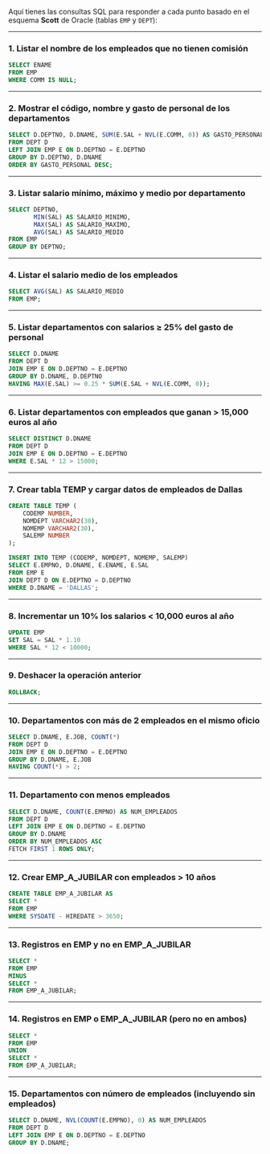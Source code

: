 Aquí tienes las consultas SQL para responder a cada punto basado en el esquema **Scott** de Oracle (tablas `EMP` y `DEPT`):

---

### 1. Listar el nombre de los empleados que no tienen comisión
```sql
SELECT ENAME 
FROM EMP 
WHERE COMM IS NULL;
```

---

### 2. Mostrar el código, nombre y gasto de personal de los departamentos
```sql
SELECT D.DEPTNO, D.DNAME, SUM(E.SAL + NVL(E.COMM, 0)) AS GASTO_PERSONAL
FROM DEPT D
LEFT JOIN EMP E ON D.DEPTNO = E.DEPTNO
GROUP BY D.DEPTNO, D.DNAME
ORDER BY GASTO_PERSONAL DESC;
```

---

### 3. Listar salario mínimo, máximo y medio por departamento
```sql
SELECT DEPTNO, 
       MIN(SAL) AS SALARIO_MINIMO, 
       MAX(SAL) AS SALARIO_MAXIMO, 
       AVG(SAL) AS SALARIO_MEDIO
FROM EMP
GROUP BY DEPTNO;
```

---

### 4. Listar el salario medio de los empleados
```sql
SELECT AVG(SAL) AS SALARIO_MEDIO
FROM EMP;
```

---

### 5. Listar departamentos con salarios ≥ 25% del gasto de personal
```sql
SELECT D.DNAME
FROM DEPT D
JOIN EMP E ON D.DEPTNO = E.DEPTNO
GROUP BY D.DNAME, D.DEPTNO
HAVING MAX(E.SAL) >= 0.25 * SUM(E.SAL + NVL(E.COMM, 0));
```

---

### 6. Listar departamentos con empleados que ganan > 15,000 euros al año
```sql
SELECT DISTINCT D.DNAME
FROM DEPT D
JOIN EMP E ON D.DEPTNO = E.DEPTNO
WHERE E.SAL * 12 > 15000;
```

---

### 7. Crear tabla TEMP y cargar datos de empleados de Dallas
```sql
CREATE TABLE TEMP (
    CODEMP NUMBER, 
    NOMDEPT VARCHAR2(30), 
    NOMEMP VARCHAR2(30), 
    SALEMP NUMBER
);

INSERT INTO TEMP (CODEMP, NOMDEPT, NOMEMP, SALEMP)
SELECT E.EMPNO, D.DNAME, E.ENAME, E.SAL
FROM EMP E
JOIN DEPT D ON E.DEPTNO = D.DEPTNO
WHERE D.DNAME = 'DALLAS';
```

---

### 8. Incrementar un 10% los salarios < 10,000 euros al año
```sql
UPDATE EMP
SET SAL = SAL * 1.10
WHERE SAL * 12 < 10000;
```

---

### 9. Deshacer la operación anterior
```sql
ROLLBACK;
```

---

### 10. Departamentos con más de 2 empleados en el mismo oficio
```sql
SELECT D.DNAME, E.JOB, COUNT(*)
FROM DEPT D
JOIN EMP E ON D.DEPTNO = E.DEPTNO
GROUP BY D.DNAME, E.JOB
HAVING COUNT(*) > 2;
```

---

### 11. Departamento con menos empleados
```sql
SELECT D.DNAME, COUNT(E.EMPNO) AS NUM_EMPLEADOS
FROM DEPT D
LEFT JOIN EMP E ON D.DEPTNO = E.DEPTNO
GROUP BY D.DNAME
ORDER BY NUM_EMPLEADOS ASC
FETCH FIRST 1 ROWS ONLY;
```

---

### 12. Crear EMP_A_JUBILAR con empleados > 10 años
```sql
CREATE TABLE EMP_A_JUBILAR AS
SELECT *
FROM EMP
WHERE SYSDATE - HIREDATE > 3650;
```

---

### 13. Registros en EMP y no en EMP_A_JUBILAR
```sql
SELECT * 
FROM EMP
MINUS
SELECT * 
FROM EMP_A_JUBILAR;
```

---

### 14. Registros en EMP o EMP_A_JUBILAR (pero no en ambos)
```sql
SELECT * 
FROM EMP
UNION
SELECT * 
FROM EMP_A_JUBILAR;
```

---

### 15. Departamentos con número de empleados (incluyendo sin empleados)
```sql
SELECT D.DNAME, NVL(COUNT(E.EMPNO), 0) AS NUM_EMPLEADOS
FROM DEPT D
LEFT JOIN EMP E ON D.DEPTNO = E.DEPTNO
GROUP BY D.DNAME;
```
